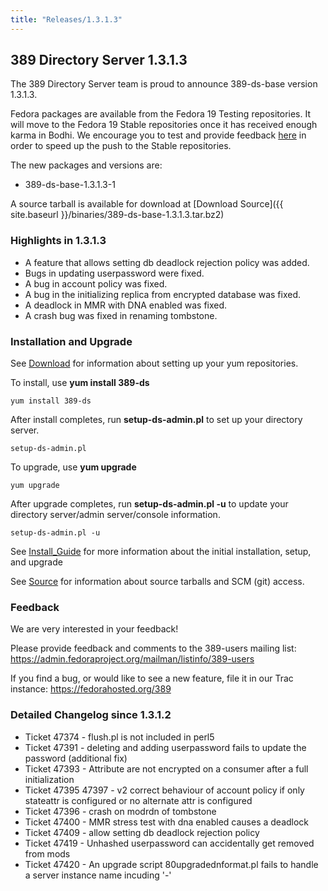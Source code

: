 ```yaml
---
title: "Releases/1.3.1.3"
---
```

389 Directory Server 1.3.1.3
----------------------------

The 389 Directory Server team is proud to announce 389-ds-base version 1.3.1.3.

Fedora packages are available from the Fedora 19 Testing repositories. It will move to the Fedora 19 Stable repositories once it has received enough karma in Bodhi. We encourage you to test and provide feedback [here](https://admin.fedoraproject.org/updates/389-ds-base-1.3.1.3-1.fc19) in order to speed up the push to the Stable repositories.

The new packages and versions are:

-   389-ds-base-1.3.1.3-1

A source tarball is available for download at [Download Source]({{ site.baseurl }}/binaries/389-ds-base-1.3.1.3.tar.bz2)

### Highlights in 1.3.1.3

-   A feature that allows setting db deadlock rejection policy was added.
-   Bugs in updating userpassword were fixed.
-   A bug in account policy was fixed.
-   A bug in the initializing replica from encrypted database was fixed.
-   A deadlock in MMR with DNA enabled was fixed.
-   A crash bug was fixed in renaming tombstone.

### Installation and Upgrade

See [Download](../download.html) for information about setting up your yum repositories.

To install, use **yum install 389-ds**

`yum install 389-ds`

After install completes, run **setup-ds-admin.pl** to set up your directory server.

`setup-ds-admin.pl`

To upgrade, use **yum upgrade**

`yum upgrade`

After upgrade completes, run **setup-ds-admin.pl -u** to update your directory server/admin server/console information.

`setup-ds-admin.pl -u`

See [Install\_Guide](../legacy/install-guide.html) for more information about the initial installation, setup, and upgrade

See [Source](../development/source.html) for information about source tarballs and SCM (git) access.

### Feedback

We are very interested in your feedback!

Please provide feedback and comments to the 389-users mailing list: <https://admin.fedoraproject.org/mailman/listinfo/389-users>

If you find a bug, or would like to see a new feature, file it in our Trac instance: <https://fedorahosted.org/389>

### Detailed Changelog since 1.3.1.2

-   Ticket 47374 - flush.pl is not included in perl5
-   Ticket 47391 - deleting and adding userpassword fails to update the password (additional fix)
-   Ticket 47393 - Attribute are not encrypted on a consumer after a full initialization
-   Ticket 47395 47397 - v2 correct behaviour of account policy if only stateattr is configured or no alternate attr is configured
-   Ticket 47396 - crash on modrdn of tombstone
-   Ticket 47400 - MMR stress test with dna enabled causes a deadlock
-   Ticket 47409 - allow setting db deadlock rejection policy
-   Ticket 47419 - Unhashed userpassword can accidentally get removed from mods
-   Ticket 47420 - An upgrade script 80upgradednformat.pl fails to handle a server instance name incuding '-'

